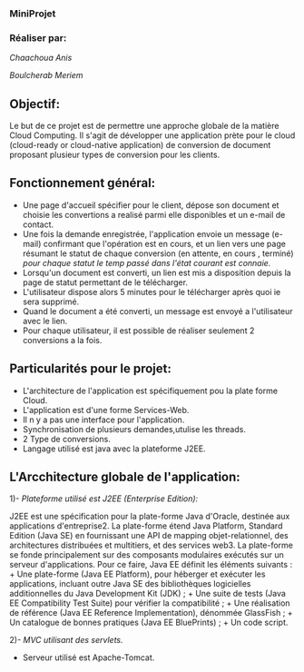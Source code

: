 ### MiniProjet #

### Réaliser par: #

*Chaachoua Anis*

*Boulcherab Meriem*

## Objectif: #

<p> Le but de ce projet est de permettre une approche globale de la matière Cloud Computing.
  Il s'agit de développer une application prète pour le cloud (cloud-ready or cloud-native application)
  de conversion de document proposant plusieur types de conversion pour les clients.
</p>

## Fonctionnement général: #

+ Une page d'accueil spécifier pour le client, dépose son document et choisie les convertions a realisé parmi elle disponibles et un e-mail de contact.
+ Une fois la demande enregistrée, l'application envoie un message (e-mail) confirmant que l'opération est en cours,
et un lien vers une page résumant le statut de chaque conversion (en attente, en cours , terminé)
*pour chaque statut le temp passé dans l'état courant est connaie.*
+ Lorsqu'un document est converti, un lien est mis a disposition depuis la page de statut permettant de le télécharger.
+ L'utilisateur dispose alors 5 minutes pour le télécharger après quoi ie sera supprimé.
+ Quand le document a été converti, un message est envoyé a l'utilisateur avec le lien.
+ Pour chaque utilisateur, il est possible de réaliser seulement 2 conversions a la fois.

## Particularités pour le projet: #

+ L'architecture de l'application est spécifiquement pou la plate forme Cloud.
+ L'application est d'une forme Services-Web.
+ Il n y a pas une interface pour l'application.
+ Synchronisation de plusieurs demandes,utulise les threads.
+ 2 Type de conversions.
+ Langage utilisé est java avec la plateforme J2EE.

##  L'Arcchitecture globale de l'application: #

 1)- *Plateforme utilisé est J2EE (Enterprise Edition):*
 
<p> J2EE est une spécification pour la plate-forme Java d'Oracle, destinée aux applications d'entreprise2. 
  La plate-forme étend Java Platform, Standard Edition (Java SE) en fournissant une API de mapping objet-relationnel, des architectures distribuées et multitiers, et des services web3. La plate-forme se fonde principalement sur des composants modulaires exécutés sur un serveur d'applications. 
  Pour ce faire, Java EE définit les éléments suivants :
   + Une plate-forme (Java EE Platform), pour héberger et exécuter les applications, incluant outre Java SE des bibliothèques logicielles additionnelles du Java Development Kit (JDK) ;
   + Une suite de tests (Java EE Compatibility Test Suite) pour vérifier la compatibilité ;
   + Une réalisation de référence (Java EE Reference Implementation), dénommée GlassFish ;
   + Un catalogue de bonnes pratiques (Java EE BluePrints) ;
   + Un code script. </p>
  
  
  
  
  
  
  
  
  
  
  
  
  
  
  
  
  
  
  
  
  
  
  
  
  
  
 2)- *MVC utilisant des servlets.*
+ Serveur utilisé est Apache-Tomcat.


